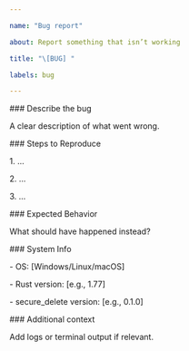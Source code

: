 ```yaml
---

name: "Bug report"

about: Report something that isn’t working

title: "\[BUG] "

labels: bug

---
```




\### Describe the bug

A clear description of what went wrong.



\### Steps to Reproduce

1\. ...

2\. ...

3\. ...



\### Expected Behavior

What should have happened instead?



\### System Info

\- OS: \[Windows/Linux/macOS]

\- Rust version: \[e.g., 1.77]

\- secure\_delete version: \[e.g., 0.1.0]



\### Additional context

Add logs or terminal output if relevant.

